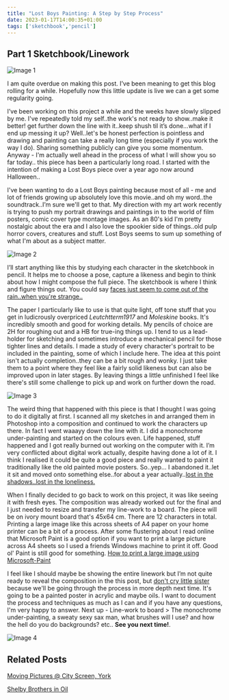 ```yaml
---
title: "Lost Boys Painting: A Step by Step Process"
date: 2023-01-17T14:00:35+01:00
tags: ['sketchbook','pencil']
---
```


## Part 1 Sketchbook/Linework

![Image 1](/2023-01-17-lost-boys-painting-step-by-step/frogs-lost-boys-sketchbook-scans.png)


I am quite overdue on making this post. I’ve been meaning to get this blog rolling for a while. Hopefully now this little update is live we can a get some regularity going.

I’ve been working on this project a while and the weeks have slowly slipped by me. I've repeatedly told my self..the work's not ready to show..make it better! get further down the line with it..keep shush til it’s done…what if I end up messing it up? Well..let's be honest perfection is pointless and drawing and painting can take a really long time (especially if you work the way I do). Sharing something publicly can give you some momentum. Anyway - I'm actually well ahead in the process of what I will show you so far today.. this piece has been a particularly long road. I started with the intention of making a Lost Boys piece over a year ago now around Halloween..

I've been wanting to do a Lost Boys painting because most of all - me and lot of friends growing up absolutely love this movie..and oh my word..the soundtrack..I’m sure we'll get to that. My direction with my art work recently is trying to push my portrait drawings and paintings in to the world of film posters, comic cover type montage images. As an 80's kid I'm pretty nostalgic about the era and I also love the spookier side of things..old pulp horror covers, creatures and stuff. Lost Boys seems to sum up something of what I'm about as a subject matter.

![Image 2](/2023-01-17-lost-boys-painting-step-by-step/michael-lost-boys-sketchbook-scans.png)

I’ll start anything like this by studying each character in the sketchbook in pencil. It helps me to choose a pose, capture a likeness and begin to think about how I might compose the full piece. The sketchbook is where I think and figure things out. You could say [faces just seem to come out of the rain..when you're strange..](https://piped.kavin.rocks/watch?v=eTviNc52igI)

The paper I particularly like to use is that quite light, off tone stuff that you get in ludicrously overpriced *Leutchtterm1917* and *Moleskine* books. It's incredibly smooth and good for working details. My pencils of choice are 2H for roughing out and a HB for true-ing things up. I tend to us a lead-holder for sketching and sometimes introduce a mechanical pencil for those tighter lines and details. I made a study of every character's portrait to be included in the painting, some of which I include here. The idea at this point isn't actually completion..they can be a bit rough and wonky. I just take them to a point where they feel like a fairly solid likeness but can also be improved upon in later stages. By leaving things a little unfinished I feel like there's still some challenge to pick up and work on further down the road.

![Image 3](/2023-01-17-lost-boys-painting-step-by-step/grandpa-lost-boys-sketchbook-scans.png)

The weird thing that happened with this piece is that I thought I was going to do it digitally at first. I scanned all my sketches in and arranged them in Photoshop into a composition and continued to work the characters up there. In fact I went waaayy down the line with it. I did a monochrome under-painting and started on the colours even. Life happened, stuff happened and I got really burned out working on the computer with it. I’m very conflicted about digital work actually, despite having done a lot of it. I think I realised it could be quite a good piece and really wanted to paint it traditionally like the old painted movie posters. So..yep... I abandoned it..let it sit and moved onto something else..for about a year actually..[lost in the shadows..lost in the loneliness.](https://piped.kavin.rocks/watch?v=9mk9MWei8MI)

When I finally decided to go back to work on this project, it was like seeing it with fresh eyes. The composition was already worked out for the final and I just needed to resize and transfer my line-work to a board. The piece will be on ivory mount board that's 45x64 cm. There are 12 characters in total. Printing a large image like this across sheets of A4 paper on your home printer can be a bit of a process. After some flustering about I read online that Microsoft Paint is a good option if you want to print a large picture across A4 sheets so I used a friends Windows machine to print it off. Good ol' Paint is still good for something. [How to print a large image using Microsoft-Paint](https://www.digitalcitizen.life/print-large-image-multiple-pages-4-steps-using-microsoft-paint/)

I feel like I should maybe be showing the entire linework but I’m not quite ready to reveal the composition in the this post, but [don't cry little sister](https://piped.kavin.rocks/watch?v=mrMLMV6E4CM) because we'll be going through the process in more depth next time. It's going to be a painted poster in acrylic and maybe oils. I want to document the process and techniques as much as I can and if you have any questions, I'm very happy to answer. Next up - Line-work to board > The monochrome under-painting, a sweaty sexy sax man, what brushes will I use? and how the hell do you do backgrounds? etc.. **See you next time!**.

![Image 4](/2023-01-17-lost-boys-painting-step-by-step/sam-lost-boys-sketchbook-scans.png)



## Related Posts

[Moving Pictures @ City Screen, York](/posts/2022-03-12-moving-pictures-now-showing/)

[Shelby Brothers in Oil](/posts/2022-02-19-shelby-brothers/)

